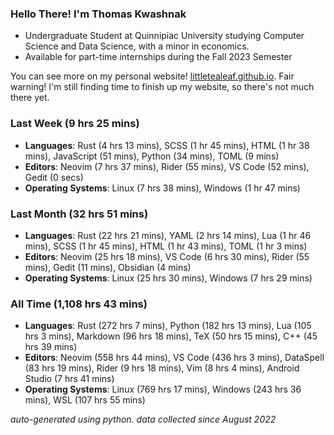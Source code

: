 
### Hello There! I'm Thomas Kwashnak

- Undergraduate Student at Quinnipiac University studying Computer Science and Data Science, with a minor in economics.
- Available for part-time internships during the Fall 2023 Semester

You can see more on my personal website! [littletealeaf.github.io](https://littletealeaf.github.io). Fair warning! I'm still finding time to finish up my website, so there's not much there yet.

### Last Week (9 hrs 25 mins)
- **Languages**: Rust (4 hrs 13 mins), SCSS (1 hr 45 mins), HTML (1 hr 38 mins), JavaScript (51 mins), Python (34 mins), TOML (9 mins)
- **Editors**: Neovim (7 hrs 37 mins), Rider (55 mins), VS Code (52 mins), Gedit (0 secs)
- **Operating Systems**: Linux (7 hrs 38 mins), Windows (1 hr 47 mins)
    
### Last Month (32 hrs 51 mins)
- **Languages**: Rust (22 hrs 21 mins), YAML (2 hrs 14 mins), Lua (1 hr 46 mins), SCSS (1 hr 45 mins), HTML (1 hr 43 mins), TOML (1 hr 3 mins)
- **Editors**: Neovim (25 hrs 18 mins), VS Code (6 hrs 30 mins), Rider (55 mins), Gedit (11 mins), Obsidian (4 mins)
- **Operating Systems**: Linux (25 hrs 30 mins), Windows (7 hrs 29 mins)
    
### All Time (1,108 hrs 43 mins)
- **Languages**: Rust (272 hrs 7 mins), Python (182 hrs 13 mins), Lua (105 hrs 3 mins), Markdown (96 hrs 18 mins), TeX (50 hrs 15 mins), C++ (45 hrs 39 mins)
- **Editors**: Neovim (558 hrs 44 mins), VS Code (436 hrs 3 mins), DataSpell (83 hrs 19 mins), Rider (9 hrs 18 mins), Vim (8 hrs 4 mins), Android Studio (7 hrs 41 mins)
- **Operating Systems**: Linux (769 hrs 17 mins), Windows (243 hrs 36 mins), WSL (107 hrs 55 mins)
    

*auto-generated using python. data collected since August 2022*
